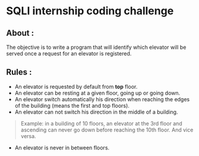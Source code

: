 ﻿# SQLI internship coding challenge

 ## About :
 The objective is to write a program that will identify which
 elevator will be served once a request for an elevator is registered.

 ## Rules :  
 - An elevator is requested by default from <b>top</b> floor.
 - An elevator can be resting at a given floor, going up or going down.
 - An elevator switch automatically his direction when reaching the edges of the building (means the first and top floors). </br>
 - An elevator can not switch his direction in the middle of a building.
>Example: 
 in a building of 10 floors, an elevator at the 3rd floor and
 ascending can never go down before reaching the 10th floor. And vice
 versa.
 - An elevator is never in between floors.
